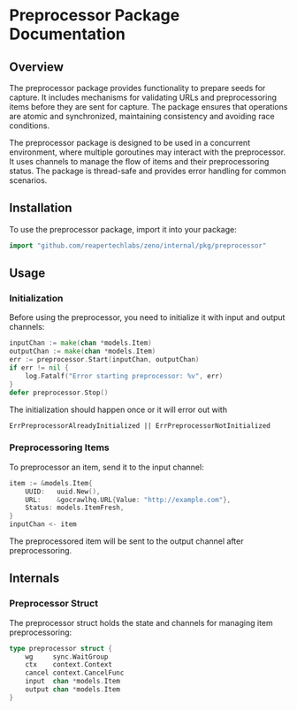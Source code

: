 # Preprocessor Package Documentation
## Overview
The preprocessor package provides functionality to prepare seeds for capture. It includes mechanisms for validating URLs and preprocessoring items before they are sent for capture. The package ensures that operations are atomic and synchronized, maintaining consistency and avoiding race conditions.

The preprocessor package is designed to be used in a concurrent environment, where multiple goroutines may interact with the preprocessor. It uses channels to manage the flow of items and their preprocessoring status. The package is thread-safe and provides error handling for common scenarios.

## Installation
To use the preprocessor package, import it into your package:
```go
import "github.com/reapertechlabs/zeno/internal/pkg/preprocessor"
```

## Usage
### Initialization
Before using the preprocessor, you need to initialize it with input and output channels:
```go
inputChan := make(chan *models.Item)
outputChan := make(chan *models.Item)
err := preprocessor.Start(inputChan, outputChan)
if err != nil {
    log.Fatalf("Error starting preprocessor: %v", err)
}
defer preprocessor.Stop()
```
The initialization should happen once or it will error out with
```
ErrPreprocessorAlreadyInitialized || ErrPreprocessorNotInitialized
```

### Preprocessoring Items
To preprocessor an item, send it to the input channel:
```go
item := &models.Item{
    UUID:   uuid.New(),
    URL:    &gocrawlhq.URL{Value: "http://example.com"},
    Status: models.ItemFresh,
}
inputChan <- item
```
The preprocessored item will be sent to the output channel after preprocessoring.

## Internals
### Preprocessor Struct
The preprocessor struct holds the state and channels for managing item preprocessoring:
```go
type preprocessor struct {
    wg     sync.WaitGroup
    ctx    context.Context
    cancel context.CancelFunc
    input  chan *models.Item
    output chan *models.Item
}
```